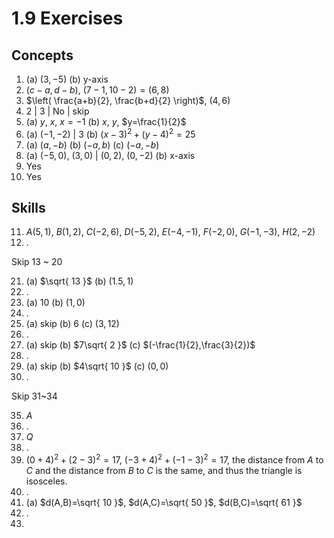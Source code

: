 # 1.9 Exercises

## Concepts

1. (a) $(3, -5)$ (b) y-axis
2. $(c-a, d-b)$, $(7-1, 10-2)=(6, 8)$
3. $\left( \frac{a+b}{2}, \frac{b+d}{2} \right)$, $(4, 6)$
4. $2$ | $3$ | No | skip
5. (a) $y$, $x$, $x=-1$ (b) $x$, $y$, $y=\frac{1}{2}$
6. (a) $(-1, -2)$ | 3 (b) $(x-3)^2+(y-4)^2=25$
7. (a) $(a, -b)$ (b) $(-a, b)$ (c) $(-a, -b)$
8. (a) $(-5, 0)$, $(3, 0)$ | $(0,2)$, $(0, -2)$ (b) x-axis
9. Yes
10. Yes

## Skills

11. $A(5,1)$, $B(1,2)$, $C(-2, 6)$, $D(-5, 2)$, $E(-4,-1)$, $F(-2,0)$, $G(-1,-3)$, $H(2, -2)$
12. .

Skip 13 ~ 20

21. (a) $\sqrt{ 13 }$ (b) $(1.5, 1)$
22. .
23. (a) $10$ (b) $(1, 0)$
24. .
25. (a) skip (b) $6$ (c) $(3, 12)$
26. .
27. (a) skip (b) $7\sqrt{ 2 }$ (c) $(-\frac{1}{2},\frac{3}{2})$
28. .
29. (a) skip (b) $4\sqrt{ 10 }$ (c) $(0,0)$
30. .

Skip 31~34

35. $A$
36. .
37. $Q$
38. .
39. $(0+4)^2+(2-3)^2=17$, $(-3+4)^2+(-1-3)^2=17$, the distance from $A$ to $C$ and the distance from $B$ to $C$ is the same, and thus the triangle is isosceles.
40. .
41. (a) $d(A,B)=\sqrt{ 10 }$, $d(A,C)=\sqrt{ 50 }$, $d(B,C)=\sqrt{ 61 }$
42. .
43. 